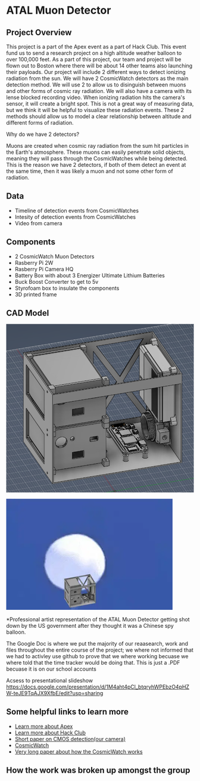 # ATAL Muon Detector

## Project Overview
This project is a part of the Apex event as a part of Hack Club. This event fund us to send a research project on a high altitude weather balloon to over 100,000 feet. As a part of this project, our team and project will be flown out to Boston where there will be about 14 other teams also launching their payloads. Our project will include 2 different ways to detect ionizing radiation from the sun. We will have 2 CosmicWatch detectors as the main detection method. We will use 2 to allow us to disinguish between muons and other forms of cosmic ray radiation. We will also have a camera with its lense blocked recording video. When ionizing radiation hits the camera's sensor, it will create a bright spot. This is not a great way of measuring data, but we think it will be helpful to visualize these radiation events. These 2 methods should allow us to model a clear relationship between altitude and different forms of radiation.

Why do we have 2 detectors?

Muons are created when cosmic ray radiation from the sum hit particles in the Earth's atmosphere. These muons can easily penetrate solid objects, meaning they will pass through the CosmicWatches while being detected. This is the reason we have 2 detectors, if both of them detect an event at the same time, then it was likely a muon and not some other form of radiation.

## Data
- Timeline of detection events from CosmicWatches
- Intesity of detection events from CosmicWatches
- Video from camera

## Components
- 2 CosmicWatch Muon Detectors
- Rasberry Pi 2W
- Rasberry Pi Camera HQ
- Battery Box with about 3 Energizer Ultimate Lithium Batteries
- Buck Boost Converter to get to 5v
- Styrofoam box to insulate the components
- 3D printed frame

## CAD Model
![CAD picture](https://github.com/Acoltvet/ATAL/blob/main/ATAL_CAD.PNG)

![gif](https://github.com/Acoltvet/ATAL/blob/main/ATALgif.webp)

*Professional artist representation of the ATAL Muon Detector getting shot down by the US government after they thought it was a Chinese spy balloon.

The Google Doc is where we put the majority of our reaasearch, work and files throughout the entire course of the project; we where not informed that we had to activley use github to prove that we where working becuase we where told that the time tracker would be doing that. This is just a .PDF becuase it is on our school accounts

Acsess to presentational slideshow
https://docs.google.com/presentation/d/1M4aht4pCl_btqryhWPEbzO4pHZW-teJE9TqAJX9XfbE/edit?usp=sharing

## Some helpful links to learn more
- [Learn more about Apex](https://apex.hackclub.com/)
- [Learn more about Hack Club](https://hackclub.com/)
- [Short paper on CMOS detection(our camera)](https://via.library.depaul.edu/cgi/viewcontent.cgi?referer=&httpsredir=1&article=1021&context=ahac)
- [CosmicWatch](http://cosmicwatch.lns.mit.edu/)
- [Very long paper about how the CosmicWatch works](https://github.com/spenceraxani/CosmicWatch-Desktop-Muon-Detector-v2/blob/master/ThePhysicsPaper.pdf)


## How the work was broken up amongst the group
